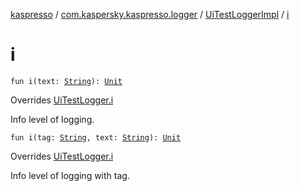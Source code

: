 [kaspresso](../../index.md) / [com.kaspersky.kaspresso.logger](../index.md) / [UiTestLoggerImpl](index.md) / [i](./i.md)

# i

`fun i(text: `[`String`](https://kotlinlang.org/api/latest/jvm/stdlib/kotlin/-string/index.html)`): `[`Unit`](https://kotlinlang.org/api/latest/jvm/stdlib/kotlin/-unit/index.html)

Overrides [UiTestLogger.i](../-ui-test-logger/i.md)

Info level of logging.

`fun i(tag: `[`String`](https://kotlinlang.org/api/latest/jvm/stdlib/kotlin/-string/index.html)`, text: `[`String`](https://kotlinlang.org/api/latest/jvm/stdlib/kotlin/-string/index.html)`): `[`Unit`](https://kotlinlang.org/api/latest/jvm/stdlib/kotlin/-unit/index.html)

Overrides [UiTestLogger.i](../-ui-test-logger/i.md)

Info level of logging with tag.

